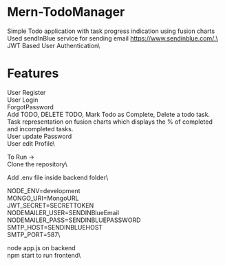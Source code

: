 # Mern-TodoManager 

Simple Todo application with task progress indication using fusion charts\
Used sendInBlue service for sending email https://www.sendinblue.com/.\
JWT Based User Authentication\

# Features
User Register\
User Login\
ForgotPassword\
Add TODO, DELETE TODO, Mark Todo as Complete, Delete a todo task.\
Task representation on fusion charts which displays the % of completed and incompleted tasks.\
User update Password\
User edit Profile\


To Run ->\
Clone the repository\

Add .env file inside backend folder\

NODE_ENV=development\
MONGO_URI=MongoURL\
JWT_SECRET=SECRETTOKEN\
NODEMAILER_USER=SENDINBlueEmail\
NODEMAILER_PASS=SENDINBLUEPASSWORD\
SMTP_HOST=SENDINBLUEHOST\
SMTP_PORT=587\

node app.js on backend\
npm start to run frontend\



